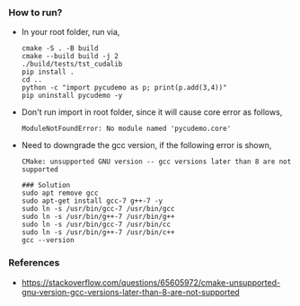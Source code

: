 ### How to run?
- In your root folder, run via,
    ```
    cmake -S . -B build
    cmake --build build -j 2
    ./build/tests/tst_cudalib 
    pip install .
    cd ..
    python -c "import pycudemo as p; print(p.add(3,4))"
    pip uninstall pycudemo -y
    ```
- Don't run import in root folder, since it will cause core error as follows,
    ```
    ModuleNotFoundError: No module named 'pycudemo.core'
    ```
- Need to downgrade the gcc version, if the following error is shown,
    ```
    CMake: unsupported GNU version -- gcc versions later than 8 are not supported

    ### Solution
    sudo apt remove gcc
    sudo apt-get install gcc-7 g++-7 -y
    sudo ln -s /usr/bin/gcc-7 /usr/bin/gcc
    sudo ln -s /usr/bin/g++-7 /usr/bin/g++
    sudo ln -s /usr/bin/gcc-7 /usr/bin/cc
    sudo ln -s /usr/bin/g++-7 /usr/bin/c++
    gcc --version
    ```

### References
- https://stackoverflow.com/questions/65605972/cmake-unsupported-gnu-version-gcc-versions-later-than-8-are-not-supported